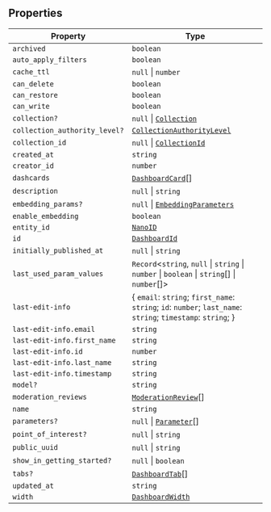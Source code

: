 ## Properties

| Property | Type |
| ------ | ------ |
| <a id="archived"></a> `archived` | `boolean` |
| <a id="auto_apply_filters"></a> `auto_apply_filters` | `boolean` |
| <a id="cache_ttl"></a> `cache_ttl` | `null` \| `number` |
| <a id="can_delete"></a> `can_delete` | `boolean` |
| <a id="can_restore"></a> `can_restore` | `boolean` |
| <a id="can_write"></a> `can_write` | `boolean` |
| <a id="collection"></a> `collection?` | `null` \| [`Collection`](Collection.md) |
| <a id="collection_authority_level"></a> `collection_authority_level?` | [`CollectionAuthorityLevel`](../type-aliases/CollectionAuthorityLevel.md) |
| <a id="collection_id"></a> `collection_id` | `null` \| [`CollectionId`](../type-aliases/CollectionId.md) |
| <a id="created_at"></a> `created_at` | `string` |
| <a id="creator_id"></a> `creator_id` | `number` |
| <a id="dashcards"></a> `dashcards` | [`DashboardCard`](../type-aliases/DashboardCard.md)[] |
| <a id="description"></a> `description` | `null` \| `string` |
| <a id="embedding_params"></a> `embedding_params?` | `null` \| [`EmbeddingParameters`](../type-aliases/EmbeddingParameters.md) |
| <a id="enable_embedding"></a> `enable_embedding` | `boolean` |
| <a id="entity_id"></a> `entity_id` | [`NanoID`](../type-aliases/NanoID.md) |
| <a id="id"></a> `id` | [`DashboardId`](../type-aliases/DashboardId.md) |
| <a id="initially_published_at"></a> `initially_published_at` | `null` \| `string` |
| <a id="last_used_param_values"></a> `last_used_param_values` | `Record`\<`string`, `null` \| `string` \| `number` \| `boolean` \| `string`[] \| `number`[]\> |
| <a id="last-edit-info"></a> `last-edit-info` | \{ `email`: `string`; `first_name`: `string`; `id`: `number`; `last_name`: `string`; `timestamp`: `string`; \} |
| `last-edit-info.email` | `string` |
| `last-edit-info.first_name` | `string` |
| `last-edit-info.id` | `number` |
| `last-edit-info.last_name` | `string` |
| `last-edit-info.timestamp` | `string` |
| <a id="model"></a> `model?` | `string` |
| <a id="moderation_reviews"></a> `moderation_reviews` | [`ModerationReview`](../type-aliases/ModerationReview.md)[] |
| <a id="name"></a> `name` | `string` |
| <a id="parameters"></a> `parameters?` | `null` \| [`Parameter`](Parameter.md)[] |
| <a id="point_of_interest"></a> `point_of_interest?` | `null` \| `string` |
| <a id="public_uuid"></a> `public_uuid` | `null` \| `string` |
| <a id="show_in_getting_started"></a> `show_in_getting_started?` | `null` \| `boolean` |
| <a id="tabs"></a> `tabs?` | [`DashboardTab`](../type-aliases/DashboardTab.md)[] |
| <a id="updated_at"></a> `updated_at` | `string` |
| <a id="width"></a> `width` | [`DashboardWidth`](../type-aliases/DashboardWidth.md) |
